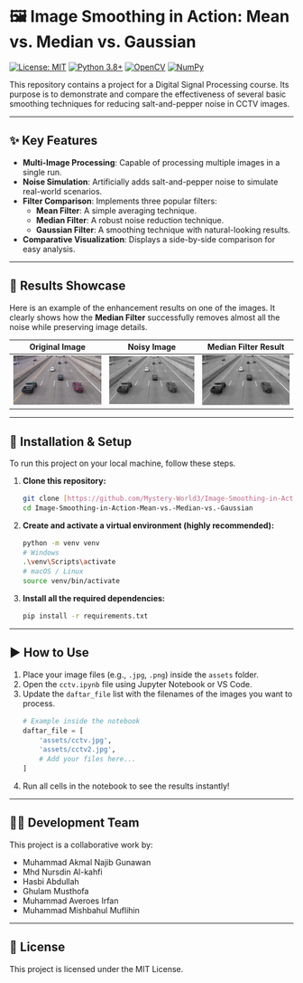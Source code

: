 # 🖼️ Image Smoothing in Action: Mean vs. Median vs. Gaussian

[![License: MIT](https://img.shields.io/badge/License-MIT-yellow.svg)](https://opensource.org/licenses/MIT) [![Python 3.8+](https://img.shields.io/badge/python-3.8+-blue.svg)](https://www.python.org/downloads/) [![OpenCV](https://img.shields.io/badge/OpenCV-4.x-blue.svg)](https://opencv.org/) [![NumPy](https://img.shields.io/badge/NumPy-1.2x-blue.svg)](https://numpy.org/)

This repository contains a project for a Digital Signal Processing course. Its purpose is to demonstrate and compare the effectiveness of several basic smoothing techniques for reducing salt-and-pepper noise in CCTV images.

---

## ✨ Key Features

- **Multi-Image Processing**: Capable of processing multiple images in a single run.
- **Noise Simulation**: Artificially adds salt-and-pepper noise to simulate real-world scenarios.
- **Filter Comparison**: Implements three popular filters:
  - **Mean Filter**: A simple averaging technique.
  - **Median Filter**: A robust noise reduction technique.
  - **Gaussian Filter**: A smoothing technique with natural-looking results.
- **Comparative Visualization**: Displays a side-by-side comparison for easy analysis.

---

## 📸 Results Showcase

Here is an example of the enhancement results on one of the images. It clearly shows how the **Median Filter** successfully removes almost all the noise while preserving image details.

| Original Image | Noisy Image | Median Filter Result |
| :----------: |:-------------: | :-------------: |
| <img src="assets/cctv.jpg" width="250"> | <img src="assets/noise.png" width="250"> | <img src="assets/median.png" width="250"> |


---

## 🚀 Installation & Setup

To run this project on your local machine, follow these steps.

1.  **Clone this repository:**
    ```bash
    git clone [https://github.com/Mystery-World3/Image-Smoothing-in-Action-Mean-vs.-Median-vs.-Gaussian.git](https://github.com/Mystery-World3/Image-Smoothing-in-Action-Mean-vs.-Median-vs.-Gaussian.git)
    cd Image-Smoothing-in-Action-Mean-vs.-Median-vs.-Gaussian
    ```

2.  **Create and activate a virtual environment (highly recommended):**
    ```bash
    python -m venv venv
    # Windows
    .\venv\Scripts\activate
    # macOS / Linux
    source venv/bin/activate
    ```

3.  **Install all the required dependencies:**
    ```bash
    pip install -r requirements.txt
    ```

---

## ▶️ How to Use

1.  Place your image files (e.g., `.jpg`, `.png`) inside the `assets` folder.
2.  Open the `cctv.ipynb` file using Jupyter Notebook or VS Code.
3.  Update the `daftar_file` list with the filenames of the images you want to process.
    ```python
    # Example inside the notebook
    daftar_file = [
        'assets/cctv.jpg', 
        'assets/cctv2.jpg',
        # Add your files here...
    ]
    ```
4.  Run all cells in the notebook to see the results instantly!

---

## 🧑‍💻 Development Team

This project is a collaborative work by:

* Muhammad Akmal Najib Gunawan
* Mhd Nursdin Al-kahfi
* Hasbi Abdullah
* Ghulam Musthofa
* Muhammad Averoes Irfan
* Muhammad Mishbahul Muflihin

---

## 📄 License

This project is licensed under the MIT License.
